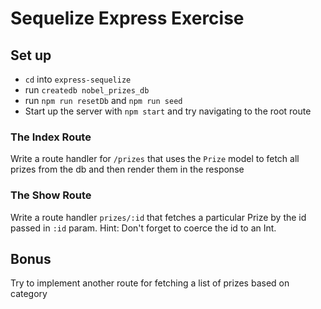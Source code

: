 # Sequelize Express Exercise

## Set up
- `cd` into `express-sequelize`
- run `createdb nobel_prizes_db`
- run `npm run resetDb` and `npm run seed`
- Start up the server with `npm start` and try navigating to the root route

### The Index Route

Write a route handler for `/prizes` that uses the `Prize` model to fetch all prizes from the db and then render them in the response

### The Show Route

Write a route handler `prizes/:id` that fetches a particular Prize by the id passed in `:id` param.  Hint: Don't forget to coerce the id to an Int.

## Bonus

Try to implement another route for fetching a list of prizes based on category